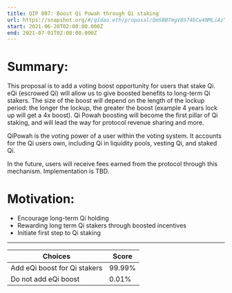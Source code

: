 ```yaml
---
title: QIP 007: Boost Qi Powah through Qi staking
url: https://snapshot.org/#/qidao.eth/proposal/QmSBB7mgV8S74bCw4NMLiAzYDUhScPYwYG5MZVKwdYpSjR
start: 2021-06-28T02:00:00.000Z
end: 2021-07-01T02:00:00.000Z
---
```

# Summary:

This proposal is to add a voting boost opportunity for users that stake Qi. eQi (escrowed Qi) will allow us to give boosted benefits to long-term Qi stakers. The size of the boost will depend on the length of the lockup period: the longer the lockup, the greater the boost (example 4 years lock up will get a 4x boost). Qi Powah boosting will become the first pillar of Qi staking, and will lead the way for protocol revenue sharing and more.

QiPowah is the voting power of a user within the voting system. It accounts for the Qi users own, including Qi in liquidity pools, vesting Qi, and staked Qi.

In the future, users will receive fees earned from the protocol through this mechanism. Implementation is TBD.

# Motivation:

* Encourage long-term Qi holding  
* Rewarding long term Qi stakers through boosted incentives
* Initiate first step to Qi staking

---
| Choices | Score |
| --- | --- |
| Add eQi boost for Qi stakers | 99.99% |
| Do not add eQi boost | 0.01% |

